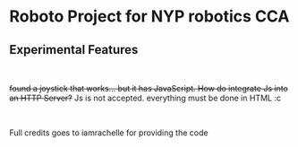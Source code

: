 # Roboto Project for NYP robotics CCA <br>

## Experimental Features

<br>

~~found a joystick that works... but it has JavaScript. How do integrate Js into an HTTP Server?~~ Js is not accepted. everything must be done in HTML :c 

<br>

Full credits goes to iamrachelle for providing the code 
